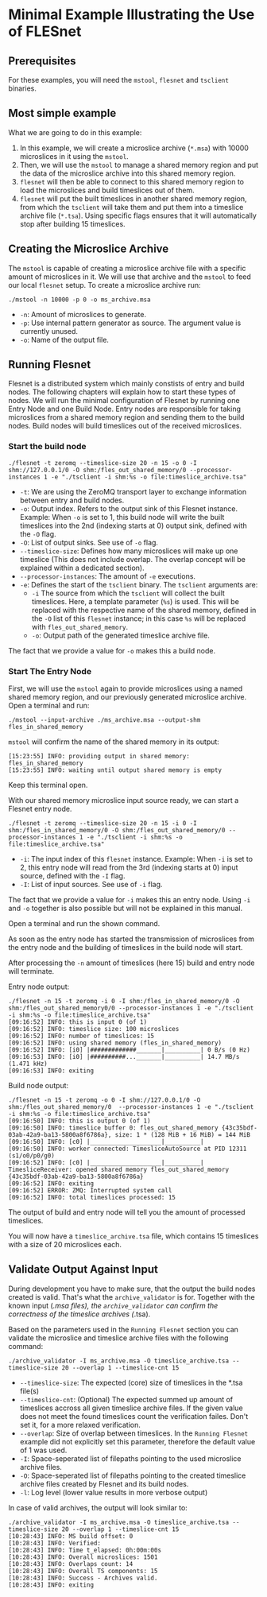 # Minimal Example Illustrating the Use of FLESnet
## Prerequisites
For these examples, you will need the `mstool`, `flesnet` and `tsclient` binaries.

## Most simple example
What we are going to do in this example:
1. In this example, we will create a microslice archive (`*.msa`) with 10000 microslices in it using the `mstool`.
2. Then, we will use the `mstool` to manage a shared memory region and put the data of the microslice archive into this shared memory region.
3. `flesnet` will then be able to connect to this shared memory region to load the microslices and build timeslices out of them.
5. `flesnet` will put the built timeslices in another shared memory region, from which the `tsclient` will take them and put them into a timeslice archive file (`*.tsa`). Using specific flags ensures that it will automatically stop after building 15 timeslices.

## Creating the Microslice Archive

The `mstool` is capable of creating a microslice archive file with a specific amount of microslices in it. We will use that archive and the `mstool` to feed our local `flesnet` setup.
To create a microslice archive run:
```
./mstool -n 10000 -p 0 -o ms_archive.msa
```

- `-n`: Amount of microslices to generate.
- `-p`: Use internal pattern generator as source. The argument value is currently unused.
- `-o`: Name of the output file.

## Running Flesnet

Flesnet is a distributed system which mainly constists of entry and build nodes. The following chapters will explain how to start these types of nodes.
We will run the minimal configuration of Flesnet by running one Entry Node and one Build Node.
Entry nodes are responsible for taking microslices from a shared memory region and sending them to the build nodes.
Build nodes will build timeslices out of the received microslices.

### Start the build node

```
./flesnet -t zeromq --timeslice-size 20 -n 15 -o 0 -I shm://127.0.0.1/0 -O shm:/fles_out_shared_memory/0 --processor-instances 1 -e "./tsclient -i shm:%s -o file:timeslice_archive.tsa"
```

- `-t`: We are using the ZeroMQ transport layer to exchange information between entry and build nodes.
- `-o`: Output index. Refers to the output sink of this Flesnet instance. Example: When `-o` is set to 1, this build node will write the built timeslices into the 2nd (indexing starts at 0) output sink, defined with the `-O` flag.
- `-O`: List of output sinks. See use of `-o` flag.
- `--timeslice-size`: Defines how many microslices will make up one timeslice (This does not include overlap. The overlap concept will be explained within a dedicated section).
- `--processor-instances`: The amount of `-e` executions.
- `-e`: Defines the start of the `tsclient` binary. The `tsclient` arguments are:
	- `-i` The source from which the `tsclient` will collect the built timeslices. Here, a template parameter (`%s`) is used. This will be replaced with the respective name of the shared memory, defined in the `-O` list of this `flesnet`  instance; in this case `%s` will be replaced with `fles_out_shared_memory`.
	-  `-o`: Output path of the generated timeslice archive file.

The fact that we provide a value for `-o` makes this a build node. 

### Start The Entry Node
First, we will use the `mstool` again to provide microslices using a named shared memory region, and our previously generated microslice archive. Open a terminal and run:
```
./mstool --input-archive ./ms_archive.msa --output-shm fles_in_shared_memory
```
`mstool` will confirm the name of the shared memory in its output:
```
[15:23:55] INFO: providing output in shared memory: fles_in_shared_memory
[15:23:55] INFO: waiting until output shared memory is empty
```
Keep this terminal open.

With our shared memory microslice input source ready, we can start a Flesnet entry node.

```
./flesnet -t zeromq --timeslice-size 20 -n 15 -i 0 -I shm:/fles_in_shared_memory/0 -O shm:/fles_out_shared_memory/0 --processor-instances 1 -e "./tsclient -i shm:%s -o file:timeslice_archive.tsa"
```

- `-i`: The input index of this `flesnet` instance. Example: When `-i` is set to 2, this entry node will read from the 3rd (indexing starts at 0) input source, defined with the `-I` flag.
- `-I`: List of input sources. See use of `-i` flag.

The fact that we provide a value for `-i` makes this an entry node. Using `-i` and `-o` together is also possible but will not be explained in this manual.   

Open a terminal and run the shown command.

As soon as the entry node has started the transmission of microslices from the entry node and the building of timeslices in the build node will start.

After processing the `-n` amount of timeslices (here 15) build and entry node will terminate.

Entry node output: 
```
./flesnet -n 15 -t zeromq -i 0 -I shm:/fles_in_shared_memory/0 -O shm:/fles_out_shared_memory0/0 --processor-instances 1 -e "./tsclient -i shm:%s -o file:timeslice_archive.tsa"
[09:16:52] INFO: this is input 0 (of 1)
[09:16:52] INFO: timeslice size: 100 microslices
[09:16:52] INFO: number of timeslices: 15
[09:16:52] INFO: using shared memory (fles_in_shared_memory)
[09:16:52] INFO: [i0] |#############_______|__________| 0 B/s (0 Hz)
[09:16:53] INFO: [i0] |##########..._______|__________| 14.7 MB/s (1.471 kHz)
[09:16:53] INFO: exiting
```

Build node output:
```
./flesnet -n 15 -t zeromq -o 0 -I shm://127.0.0.1/0 -O shm:/fles_out_shared_memory/0  --processor-instances 1 -e "./tsclient -i shm:%s -o file:timeslice_archive.tsa" 
[09:16:50] INFO: this is output 0 (of 1)
[09:16:50] INFO: timeslice buffer 0: fles_out_shared_memory {43c35bdf-03ab-42a9-ba13-5800a8f6786a}, size: 1 * (128 MiB + 16 MiB) = 144 MiB
[09:16:50] INFO: [c0] |____________________|__________| 
[09:16:50] INFO: worker connected: TimesliceAutoSource at PID 12311 (s1/o0/p0/g0)
[09:16:52] INFO: [c0] |____________________|__________| 
TimesliceReceiver: opened shared memory fles_out_shared_memory {43c35bdf-03ab-42a9-ba13-5800a8f6786a}
[09:16:52] INFO: exiting
[09:16:52] ERROR: ZMQ: Interrupted system call
[09:16:52] INFO: total timeslices processed: 15
```

The output of build and entry node will tell you the amount of processed timeslices.

You will now have a `timeslice_archive.tsa` file, which contains 15 timeslices with a size of 20 microslices each.

## Validate Output Against Input

During development you have to make sure, that the output the build nodes created is valid. That's what the `archive_validator` is for. Together with the known input (*.msa files), the `archive_validator`
can confirm the correctness of the timeslice archives (*.tsa).

Based on the parameters used in the `Running Flesnet` section you can validate the microslice and timeslice archive files with the following command:

```
./archive_validator -I ms_archive.msa -O timeslice_archive.tsa --timeslice-size 20 --overlap 1 --timeslice-cnt 15
```

- `--timeslice-size`: The expected (core) size of timeslices in the *.tsa file(s) 
- `--timeslice-cnt`: (Optional) The expected summed up amount of timeslices accross all given timeslice archive files. If the given value does not meet the found timeslices count the verification failes. Don't set it, for a more relaxed verification.
- `--overlap`: Size of overlap between timeslices. In the `Running Flesnet` example did not explicitly set this parameter, therefore the default value of 1 was used.
- `-I`: Space-seperated list of filepaths pointing to the used microslice archive files. 
- `-O`: Space-seperated list of filepaths pointing to the created timeslice archive files created by Flesnet and its build nodes.
- `-l`: Log level (lower value results in more verbose output)

In case of valid archives, the output will look similar to:
```
./archive_validator -I ms_archive.msa -O timeslice_archive.tsa --timeslice-size 20 --overlap 1 --timeslice-cnt 15
[10:28:43] INFO: MS build offset: 0
[10:28:43] INFO: Verified:
[10:28:43] INFO: Time t_elapsed: 0h:00m:00s
[10:28:43] INFO: Overall microslices: 1501
[10:28:43] INFO: Overlaps count: 14
[10:28:43] INFO: Overall TS components: 15
[10:28:43] INFO: Success - Archives valid.
[10:28:43] INFO: exiting
```